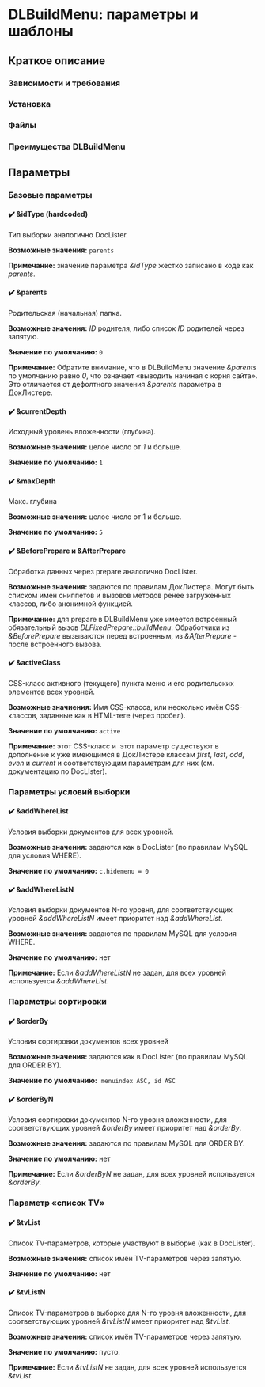 # DLBuildMenu: параметры и шаблоны
## Краткое описание
### Зависимости и требования
### Установка
### Файлы
### Преимущества DLBuildMenu

## Параметры
### Базовые параметры
#### :heavy_check_mark: &amp;idType (hardcoded)
Тип выборки аналогично DocLister.

**Возможные значения:**&nbsp;`parents`

**Примечание:**&nbsp;значение параметра _&amp;idType_ жестко записано в коде как _parents_.

#### :heavy_check_mark: &amp;parents
Родительская (начальная) папка.

**Возможные значения:**&nbsp;_ID_ родителя, либо список _ID_ родителей через запятую.

**Значение по умолчанию:**&nbsp;`0`

**Примечание:** Обратите внимание, что в DLBuildMenu значение _&amp;parents_ по умолчанию равно _0_, что означает &laquo;выводить начиная с корня сайта&raquo;. Это отличается от дефолтного значения _&amp;parents_ параметра в ДокЛистере.

#### :heavy_check_mark: &amp;currentDepth
Исходный уровень вложенности (глубина).

**Возможные значения:** целое число от _1_ и больше.

**Значение по умолчанию:** `1`

#### :heavy_check_mark: &amp;maxDepth
Макс. глубина

**Возможные значения:** целое число от 1 и больше.

**Значение по умолчанию:** `5`

#### :heavy_check_mark: &amp;BeforePrepare и&nbsp;&amp;AfterPrepare
Обработка данных через prepare аналогично DocLister.

**Возможные значения:**&nbsp;задаются по правилам ДокЛистера. Могут быть списком имен сниппетов и вызовов методов ренее загруженных классов, либо анонимной функцией.

**Примечание:** для prepare в DLBuildMenu уже имеется встроенный обязательный вызов _DLFixedPrepare::buildMenu_. Обработчики из _&amp;BeforePrepare_ вызываются перед встроенным, из _&amp;AfterPrepare_ - после встроенного вызова.

#### :heavy_check_mark: &amp;activeClass
CSS-класс активного (текущего) пункта меню и его родительских элементов всех уровней.

**Возможные значиения:** Имя CSS-класса, или несколько имён CSS-классов, заданные как в HTML-теге (через пробел).

**Значение по умолчанию:**&nbsp;`active`

**Примечание:**&nbsp;этот CSS-класс и &nbsp;этот параметр существуют в дополнение к уже имеющимся в ДокЛистере классам _first_, _last_, _odd_, _even_ и _current_&nbsp;и соответствующим параметрам для них (см. документацию по DocLIster).

### Параметры условий выборки
#### :heavy_check_mark: &amp;addWhereList
Условия выборки документов для всех уровней.

**Возможные значения:** задаются как в DocLister (по правилам MySQL для условия WHERE).

**Значение по умолчанию:**&nbsp;`c.hidemenu = 0`

#### :heavy_check_mark: &amp;addWhereListN
Условия выборки документов N-го уровня, для соответствующих уровней&nbsp;_&amp;addWhereListN_&nbsp;имеет приоритет над _&amp;addWhereList_.

**Возможные значения:** задаются по правилам MySQL для условия WHERE.

**Значение по умолчанию:** нет

**Примечание:** Если _&amp;addWhereListN_ не задан, для всех уровней используется _&amp;addWhereList_.

### Параметры сортировки
#### :heavy_check_mark: &amp;orderBy
Условия сортировки документов всех уровней

**Возможные значения:** задаются как в DocLister (по правилам MySQL для ORDER BY).

**Значение по умолчанию:** &nbsp;`menuindex ASC, id ASC`

#### :heavy_check_mark: &amp;orderByN
Условия сортировки документов N-го уровня вложенности, для соответствующих уровней&nbsp;_&amp;orderBy_&nbsp;имеет приоритет над _&amp;orderBy_.

**Возможные значения:** задаются по правилам MySQL для ORDER BY.

**Значение по умолчанию:** нет

**Примечание:**&nbsp;Если _&amp;orderByN_&nbsp;не задан, для всех уровней используется _&amp;orderBy_.

### Параметр &laquo;список TV&raquo;
#### :heavy_check_mark: &amp;tvList
Список TV-параметров, которые участвуют в выборке (как в DocLister).

**Возможные значения:** список имён TV-параметров через запятую.

**Значение по умолчанию:**&nbsp;нет

#### :heavy_check_mark: &amp;tvListN
Список TV-параметров в выборке для N-го уровня вложенности, для соответствующих уровней&nbsp;_&amp;tvListN_&nbsp;имеет приоритет над&nbsp;_&amp;tvList_.

**Возможные значения:** список имён TV-параметров через запятую.

**Значение по умолчанию:** пусто.

**Примечание:**&nbsp;Если _&amp;tvListN_ не задан, для всех уровней используется _&amp;tvList_.
